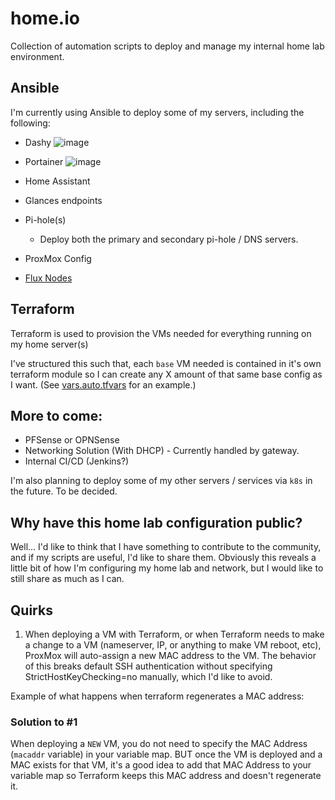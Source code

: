 # home.io

Collection of automation scripts to deploy and manage my internal home lab environment.

## Ansible

I'm currently using Ansible to deploy some of my servers, including the following:

- Dashy
![image](https://user-images.githubusercontent.com/46715299/172434308-e8682356-f708-4f4d-836a-97a89d64d009.png)

- Portainer
![image](https://user-images.githubusercontent.com/46715299/172434420-46bbac21-37c7-4da6-85d3-4d447f524c8b.png)

- Home Assistant
- Glances endpoints
- Pi-hole(s)
  - Deploy both the primary and secondary pi-hole / DNS servers.
- ProxMox Config
- [Flux Nodes](https://runonflux.io/)

## Terraform

Terraform is used to provision the VMs needed for everything running on my home server(s)

I've structured this such that, each `base` VM needed is contained in it's own terraform module so I can create any X amount of that same base config as I want. (See [vars.auto.tfvars](https://github.com/matthewjdegarmo/home.io/blob/main/terraform/vars.auto.tfvars) for an example.)

## More to come:

- PFSense or OPNSense
- Networking Solution (With DHCP) - Currently handled by gateway.
- Internal CI/CD (Jenkins?)

I'm also planning to deploy some of my other servers / services via `k8s` in the future. To be decided.

## Why have this home lab configuration public?

Well... I'd like to think that I have something to contribute to the community, and if my scripts are useful, I'd like to share them. Obviously this reveals a little bit of how I'm configuring my home lab and network, but I would like to still share as much as I can.


## Quirks

1. When deploying a VM with Terraform, or when Terraform needs to make a change to a VM (nameserver, IP, or anything to make VM reboot, etc), ProxMox will auto-assign a new MAC address to the VM. The behavior of this breaks default SSH authentication without specifying StrictHostKeyChecking=no manually, which I'd like to avoid.

Example of what happens when terraform regenerates a MAC address:

### Solution to #1
When deploying a `NEW` VM, you do not need to specify the MAC Address (`macaddr` variable) in your variable map. BUT once the VM is deployed and a MAC exists for that VM, it's a good idea to add that MAC Address to your variable map so Terraform keeps this MAC address and doesn't regenerate it.

